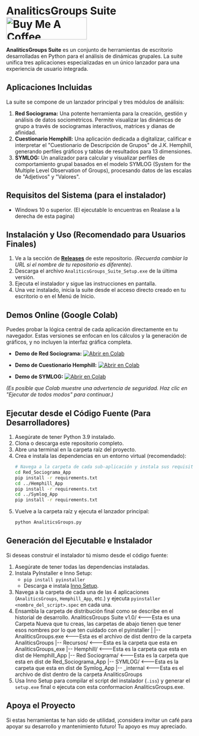 # AnaliticsGroups Suite <a href="https://www.buymeacoffee.com/Yzaak64" target="_blank"><img src="https://cdn.buymeacoffee.com/buttons/v2/default-green.png" alt="Buy Me A Coffee" style="height: 60px !important;width: 217px !important;" ></a>

**AnaliticsGroups Suite** es un conjunto de herramientas de escritorio desarrolladas en Python para el análisis de dinámicas grupales. La suite unifica tres aplicaciones especializadas en un único lanzador para una experiencia de usuario integrada.

## Aplicaciones Incluidas

La suite se compone de un lanzador principal y tres módulos de análisis:

1.  **Red Sociograma:** Una potente herramienta para la creación, gestión y análisis de datos sociométricos. Permite visualizar las dinámicas de grupo a través de sociogramas interactivos, matrices y dianas de afinidad.
2.  **Cuestionario Hemphill:** Una aplicación dedicada a digitalizar, calificar e interpretar el "Cuestionario de Descripción de Grupos" de J.K. Hemphill, generando perfiles gráficos y tablas de resultados para 13 dimensiones.
3.  **SYMLOG:** Un analizador para calcular y visualizar perfiles de comportamiento grupal basados en el modelo SYMLOG (System for the Multiple Level Observation of Groups), procesando datos de las escalas de "Adjetivos" y "Valores".

## Requisitos del Sistema (para el instalador)

*   Windows 10 o superior. (El ejecutable lo encuentras en Realase a la derecha de esta pagina)

## Instalación y Uso (Recomendado para Usuarios Finales)

1.  Ve a la sección de [**Releases**](https://github.com/Yzaak64/AnaliticsGroups/releases) de este repositorio. *(Recuerda cambiar la URL si el nombre de tu repositorio es diferente)*.
2.  Descarga el archivo `AnaliticsGroups_Suite_Setup.exe` de la última versión.
3.  Ejecuta el instalador y sigue las instrucciones en pantalla.
4.  Una vez instalado, inicia la suite desde el acceso directo creado en tu escritorio o en el Menú de Inicio.

## Demos Online (Google Colab)

Puedes probar la lógica central de cada aplicación directamente en tu navegador. Estas versiones se enfocan en los cálculos y la generación de gráficos, y no incluyen la interfaz gráfica completa.

*   **Demo de Red Sociograma:**
    [![Abrir en Colab](https://colab.research.google.com/assets/colab-badge.svg)](https://colab.research.google.com/drive/1D0cQItenmmMBM9mF4oSU6SOUdGvApeHn) 

*   **Demo de Cuestionario Hemphill:**
    [![Abrir en Colab](https://colab.research.google.com/assets/colab-badge.svg)](https://colab.research.google.com/drive/16CYD5wdEWsZd34SYYGjg1xdC-EM8JEas) 

*   **Demo de SYMLOG:**
    [![Abrir en Colab](https://colab.research.google.com/assets/colab-badge.svg)](https://colab.research.google.com/drive/1IUehhFa_ZKf8C6r1WbK-cIpuSbRMRwGO)

*(Es posible que Colab muestre una advertencia de seguridad. Haz clic en "Ejecutar de todos modos" para continuar.)*

## Ejecutar desde el Código Fuente (Para Desarrolladores)

1.  Asegúrate de tener Python 3.9 instalado.
2.  Clona o descarga este repositorio completo.
3.  Abre una terminal en la carpeta raíz del proyecto.
4.  Crea e instala las dependencias en un entorno virtual (recomendado):
    ```bash
    # Navega a la carpeta de cada sub-aplicación y instala sus requisitos
    cd Red_Sociograma_App
    pip install -r requirements.txt
    cd ../Hemphill_App
    pip install -r requirements.txt
    cd ../Symlog_App
    pip install -r requirements.txt
    ```
5.  Vuelve a la carpeta raíz y ejecuta el lanzador principal:
    ```bash
    python AnaliticsGroups.py
    ```

## Generación del Ejecutable e Instalador

Si deseas construir el instalador tú mismo desde el código fuente:

1.  Asegúrate de tener todas las dependencias instaladas.
2.  Instala PyInstaller e Inno Setup:
    *   `pip install pyinstaller`
    *   Descarga e instala [Inno Setup](https://jrsoftware.org/isdl.php).
3.  Navega a la carpeta de cada una de las 4 aplicaciones (`AnaliticsGroups`, `Hemphill_App`, etc.) y ejecuta `pyinstaller <nombre_del_script>.spec` en cada una.
4.  Ensambla la carpeta de distribución final como se describe en el historial de desarrollo.
AnaliticsGroups Suite v1.0/   <---Esta es una Carpeta Nueva que tu creas, las carpetas de abajo tienen que tener esos nombres por lo que ten cuidado con el pyinstaller
|
|-- AnaliticsGroups.exe <---Esta es el archivo de dist dentro de la carpeta AnaliticsGroups
|-- Recursos/ <---Esta es la carpeta que esta en AnaliticsGroups_exe
|-- Hemphill/ <---Esta es la carpeta que esta en dist de Hemphill_App
|-- Red Sociograma/ <---Esta es la carpeta que esta en dist de Red_Sociograma_App
|-- SYMLOG/ <---Esta es la carpeta que esta en dist de Symlog_App
|-- _internal <---Esta es el archivo de dist dentro de la carpeta AnaliticsGroups
5.  Usa Inno Setup para compilar el script del instalador (`.iss`) y generar el `setup.exe` final o ejecuta con esta conformacion AnaliticsGroups.exe.

## Apoya el Proyecto

Si estas herramientas te han sido de utilidad, ¡considera invitar un café para apoyar su desarrollo y mantenimiento futuro! Tu apoyo es muy apreciado.
